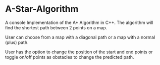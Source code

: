 # A-Star-Algorithm
A console Implementation of the A* Algorithm in C++. The algorithm will find the shortest path between 2 points on a map.

User can choose from a map with a diagonal path or a map with a normal (plus) path.

User has the option to change the position of the start and end points or toggle on/off points as obstacles to change the predicted path.
